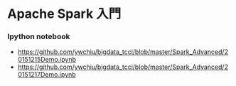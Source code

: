 # Apache Spark 入門

### Ipython notebook
- https://github.com/ywchiu/bigdata_tcci/blob/master/Spark_Advanced/20151215Demo.ipynb
- https://github.com/ywchiu/bigdata_tcci/blob/master/Spark_Advanced/20151217Demo.ipynb


